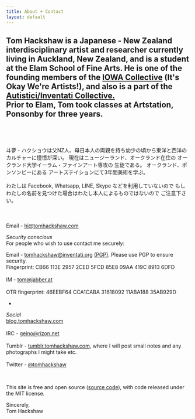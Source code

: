 ```yaml
---
title: About + Contact
layout: default
---
```


Tom Hackshaw is a Japanese - New Zealand interdisciplinary artist and researcher currently living in Auckland, New Zealand, and is a student at the Elam School of Fine Arts. He is one of the founding members of the [IOWA Collective][iowa] (It's Okay We're Artists!), and also is a part of the [Autistici/Inventati Collective.][au]
<br>
Prior to Elam, Tom took classes at Artstation, Ponsonby for three years.
<br><br>
--
<br><br>
斗夢・ハクショウは父NZ人、母日本人の両親を持ち幼少の頃から東洋と西洋の
カルチャーに憧憬が深い。 現在はニュージーランド、オークランド在住の 
オークランド大学イーラム・ファインアート専攻の 生徒である。
オークランド、ポンソンビーにある アートステイションにて3年間美術を学ぶ。
<br><br>
わたしは Facebook, Whatsapp, LINE, Skype などを利用していないので 
もし わたしの名前を見つけた場合はわたし本人によるものではないので 
ご注意下さい。
<br><br>
<br><br>
Email - <a href="mailto:hi@tomhackshaw.com">hi@tomhackshaw.com</a>  

_Security conscious_
<br>
For people who wish to use contact me securely:

Email - <a href="mailto:tomhackshaw@inventati.org">tomhackshaw@inventati.org</a> [(PGP)][pgp]. Please use PGP to ensure security.
<br>
Fingerprint: CB66 113E 2957 2CED 5FCD 85E8 09AA 419C 8913 6DFD
<br><br>
IM - [tom@jabber.at][im]  
<br> OTR fingerprint: 46EEBF64 CCA1CABA 31618092 11ABA188 35AB929D

-

_Social_
<br>
[blog.tomhackshaw.com][blog]
<br><br>
IRC - [geino@rizon.net][geino]
<br><br>
Tumblr - [tumblr.tomhackshaw.com][tum], where I will post small notes and any photographs I might take etc.
<br><br>
Twitter - [@tomhackshaw][twitter]

<br>

This site is free and open source ([source code][src]), with code released under the MIT license.


Sincerely,
<br>
Tom Hackshaw

[src]: https://github.com/uzur/uzur.github.io
[geino]: irc://irc.rizon.net/geino
[im]: xmpp://tom@jabber.at
[tum]: http://tumblr.tomhackshaw.com
[iowa]: https://iowa.nz
[au]: http://inventati.org
[pgp]: https://tomhackshaw.com/key.asc
[twitter]: https://twitter.com/tomhackshaw
[blog]: https://blog.tomhackshaw.com





